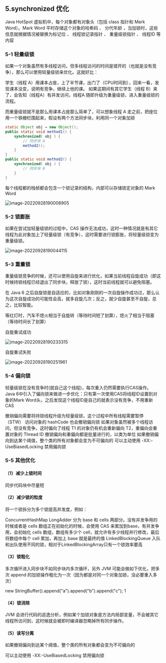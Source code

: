 ## 5.synchronized 优化

Java HotSpot 虚拟机中，每个对象都有对象头（包括 class 指针和 Mark Word）。Mark Word 平时存储这个对象的哈希码 、 分代年龄 ，当加锁时，这些信息就根据情况被替换为标记位 、 线程锁记录指针 、 重量级锁指针 、 线程ID 等内容

### 5-1 轻量级锁

如果一个对象虽然有多线程访问，但多线程访问的时间是错开的（也就是没有竞争），那么可以使用轻量级锁来优化。这就好比：

学生（线程 A）用课本占座，上了半节课，出门了（CPU时间到），回来一看，发现课本没变，说明有竞争，继续上他的课。 如果这期间有其它学生（线程 B）来了，会告知（线程A）有并发访问，线程A 随即升级为重量级锁，进入重量级锁的流程。

而重量级锁就不是那么用课本占座那么简单了，可以想象线程 A 走之前，把座位用一个铁栅栏围起来，假设有两个方法同步块，利用同一个对象加锁

```java
static Object obj = new Object();
public static void method1() {
    synchronized( obj ) {
        // 同步块 A
        method2();
    }
}
public static void method2() {
    synchronized( obj ) {
        // 同步块 B
    }
}
```

每个线程都的栈帧都会包含一个锁记录的结构，内部可以存储锁定对象的 Mark Word

![image-20220928190008905](https://raw.githubusercontent.com/erdengk/picGo/main/img/202209281900030.png)







### 5-2 锁膨胀

如果在尝试加轻量级锁的过程中，CAS 操作无法成功，这时一种情况就是有其它线程为此对象加上了轻量级锁（有竞争），这时需要进行锁膨胀，将轻量级锁变为重量级锁。



![image-20220928190044115](https://raw.githubusercontent.com/erdengk/picGo/main/img/202209281900148.png)

### 5-3 重量锁

重量级锁竞争的时候，还可以使用自旋来进行优化，如果当前线程自旋成功（即这时候持锁线程已经退出了同步块，释放了锁），这时当前线程就可以避免阻塞。

在 Java 6 之后自旋锁是自适应的，比如对象刚刚的一次自旋操作成功过，那么认为这次自旋成功的可能性会高，就多自旋几次；反之，就少自旋甚至不自旋，总之，比较智能。

 等红灯时，汽车不熄火相当于自旋转（等待时间短了划算），熄火了相当于阻塞（等待时间长了划算）



自旋重试成功

![image-20220928190233315](https://raw.githubusercontent.com/erdengk/picGo/main/img/202209281902372.png)

自旋重试失败

![image-20220928190251961](https://raw.githubusercontent.com/erdengk/picGo/main/img/202209281902026.png)

### 5-4 偏向锁

轻量级锁在没有竞争时(就自己这个线程)，每次重入仍然需要执行CAS操作。Java 6中引入了偏向锁来做进一步优化：只有第一次使用CAS将线程ID设置到对象的Mark Word头，之后发现这个线程ID是自己的就表示没有竞争，不用重新CAS

撤销偏向需要将持锁线程升级为轻量级锁，这个过程中所有线程需要暂停（STW）
访问对象的 hashCode 也会撤销偏向锁
如果对象虽然被多个线程访问，但没有竞争，这时偏向了线程 T1 的对象仍有机会重新偏向 T2，重偏向会重置对象的 Thread ID
撤销偏向和重偏向都是批量进行的，以类为单位
如果撤销偏向到达某个阈值，整个类的所有对象都会变为不可偏向的
可以主动使用 -XX:-UseBiasedLocking 禁用偏向锁

#### 

### 5-5 其他优化

#### （1）减少上锁时间

同步代码块中尽量短

#### （2）减少锁的粒度

将一个锁拆分为多个锁提高并发度，例如：

ConcurrentHashMap
LongAdder 分为 base 和 cells 两部分。没有并发争用的时候或者是 cells 数组正在初始化的时候，会使用 CAS 来累加到base，有并发争用，会初始化 cells 数组，数组有多少个 cell，就允许有多少线程并行修改，最后将数组中每个 cell 累加，再加上 base 就是最终的值
LinkedBlockingQueue 入队和出队使用不同的锁，相对于LinkedBlockingArray只有一个锁效率要高

#### （3）锁粗化

多次循环进入同步块不如同步块内多次循环，另外 JVM 可能会做如下优化，把多次 append 的加锁操作粗化为一次（因为都是对同一个对象加锁，没必要重入多次）

new StringBuffer().append("a").append("b").append("c");
1

#### （4）锁消除

JVM 会进行代码的逃逸分析，例如某个加锁对象是方法内局部变量，不会被其它线程所访问到，这时候就会被即时编译器忽略掉所有同步操作。

#### （5）读写分离

如果撤销偏向到达某个阈值，整个类的所有对象都会变为不可偏向的

可以主动使用 -XX:-UseBiasedLocking 禁用偏向锁
